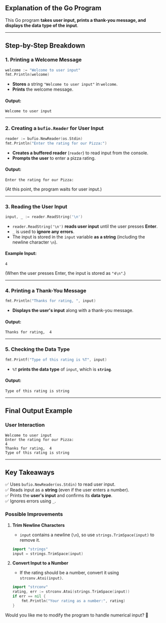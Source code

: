 ## **Explanation of the Go Program**
This Go program **takes user input, prints a thank-you message, and displays the data type of the input**.

---

## **Step-by-Step Breakdown**

### **1. Printing a Welcome Message**
```go
welcome := "Welcome to user input"
fmt.Println(welcome)
```
- **Stores** a string `"Welcome to user input"` in `welcome`.
- **Prints** the welcome message.

#### **Output:**
```
Welcome to user input
```

---

### **2. Creating a `bufio.Reader` for User Input**
```go
reader := bufio.NewReader(os.Stdin)
fmt.Println("Enter the rating for our Pizza:")
```
- **Creates a buffered reader** (`reader`) to read input from the console.
- **Prompts the user** to enter a pizza rating.

#### **Output:**
```
Enter the rating for our Pizza:
```
(At this point, the program waits for user input.)

---

### **3. Reading the User Input**
```go
input, _ := reader.ReadString('\n')
```
- `reader.ReadString('\n')` **reads user input** until the user presses **Enter**.
- `_` is used to **ignore any errors**.
- The input is stored in the `input` variable **as a string** (including the newline character `\n`).

#### **Example Input:**
```
4
```
(When the user presses Enter, the input is stored as `"4\n"`.)

---

### **4. Printing a Thank-You Message**
```go
fmt.Println("Thanks for rating, ", input)
```
- **Displays the user's input** along with a thank-you message.

#### **Output:**
```
Thanks for rating,  4
```

---

### **5. Checking the Data Type**
```go
fmt.Printf("Type of this rating is %T", input)
```
- `%T` **prints the data type** of `input`, which is **`string`**.

#### **Output:**
```
Type of this rating is string
```

---

## **Final Output Example**
### **User Interaction**
```
Welcome to user input
Enter the rating for our Pizza:
4
Thanks for rating,  4
Type of this rating is string
```

---

## **Key Takeaways**
✅ Uses `bufio.NewReader(os.Stdin)` to read user input.  
✅ Reads input as a **string** (even if the user enters a number).  
✅ Prints the **user's input** and confirms its **data type**.  
✅ Ignores errors using `_`.  

### **Possible Improvements**
1. **Trim Newline Characters**
   - `input` contains a newline (`\n`), so use `strings.TrimSpace(input)` to remove it.
   ```go
   import "strings"
   input = strings.TrimSpace(input)
   ```
   
2. **Convert Input to a Number**
   - If the rating should be a number, convert it using `strconv.Atoi(input)`.
   ```go
   import "strconv"
   rating, err := strconv.Atoi(strings.TrimSpace(input))
   if err == nil {
       fmt.Println("Your rating as a number:", rating)
   }
   ```

Would you like me to modify the program to handle numerical input? 🚀